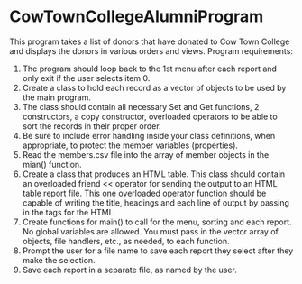 # CowTownCollegeAlumniProgram
This program takes a list of donors that have donated to Cow Town College and displays the donors in various orders and views.
Program requirements:
1) The program should loop back to the 1st menu after each report and only exit if the user selects
item 0.
2) Create a class to hold each record as a vector of objects to be used by the main program.
3) The class should contain all necessary Set and Get functions, 2 constructors, a copy constructor,
overloaded operators to be able to sort the records in their proper order.
4) Be sure to include error handling inside your class definitions, when appropriate, to protect the
member variables (properties).
5) Read the members.csv file into the array of member objects in the mian() function.
6) Create a class that produces an HTML table. This class should contain an overloaded friend <<
operator for sending the output to an HTML table report file. This one overloaded operator
function should be capable of writing the title, headings and each line of output by passing in
the tags for the HTML.
7) Create functions for main() to call for the menu, sorting and each report. No global variables are
allowed. You must pass in the vector array of objects, file handlers, etc., as needed, to each
function.
8) Prompt the user for a file name to save each report they select after they make the selection.
9) Save each report in a separate file, as named by the user.
